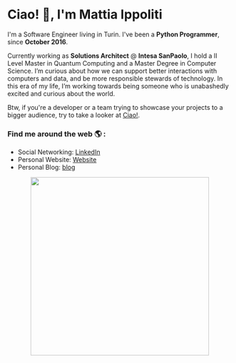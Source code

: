 # Ciao! 👋, I'm Mattia Ippoliti

I'm a Software Engineer living in Turin. I've been a **Python Programmer**, since **October 2016**.

Currently working as **Solutions Architect** @ **Intesa SanPaolo**, I hold a II Level Master in Quantum Computing and a Master Degree in Computer Science. I’m curious about how we can support better interactions with computers and data, and be more responsible stewards of technology. In this era of my life, I’m working towards being someone who is unabashedly excited and curious about the world.

Btw, if you're a developer or a team trying to showcase your projects to a bigger audience, try to take a looker at [Ciao!](https://ciaobang.com).

### Find me around the web 🌎 :
- Social Networking: [LinkedIn](https://www.linkedin.com/in/MattiaIppoliti/)
- Personal Website: [Website](https://mattiaippoliti.github.io/MattiaIppoliti/)
- Personal Blog: [blog](https://mattiaippoliti.github.io/article/)

<div align="center">
<picture>
  <source
    srcset="[https://cdn.ciaobang.com/image/ciao-placeholder.png](https://cdn.ciaobang.com/image/work/portfolio-1.png)"
    media="(prefers-color-scheme: dark)"
  />
  <source
    srcset="[https://cdn.ciaobang.com/image/ciao-placeholder-dark.png](https://cdn.ciaobang.com/image/work/portfolio-1.png)"
    media="(prefers-color-scheme: light), (prefers-color-scheme: no-preference)"
  />
  <img width=400 src="[https://cdn.ciaobang.com/image/ciao-placeholder.png](https://cdn.ciaobang.com/image/work/portfolio-1.png)" />
</picture>

</div>  &nbsp;

<div align="center">
